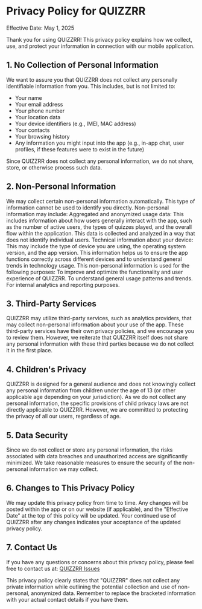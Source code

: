 # Privacy Policy for QUIZZRR
Effective Date: May 1, 2025

Thank you for using QUIZZRR! This privacy policy explains how we collect, use, and protect your information in connection with our mobile application.

## 1. No Collection of Personal Information
We want to assure you that QUIZZRR does not collect any personally identifiable information from you. This includes, but is not limited to:
* Your name
* Your email address
* Your phone number
* Your location data
* Your device identifiers (e.g., IMEI, MAC address)
* Your contacts
* Your browsing history
* Any information you might input into the app (e.g., in-app chat, user profiles, if these features were to exist in the future)

Since QUIZZRR does not collect any personal information, we do not share, store, or otherwise process such data.

## 2. Non-Personal Information
We may collect certain non-personal information automatically. This type of information cannot be used to identify you directly. Non-personal information may include:
Aggregated and anonymized usage data: This includes information about how users generally interact with the app, such as the number of active users, the types of quizzes played, and the overall flow within the application. This data is collected and analyzed in a way that does not identify individual users.
Technical information about your device: This may include the type of device you are using, the operating system version, and the app version. This information helps us to ensure the app functions correctly across different devices and to understand general trends in technology usage.
This non-personal information is used for the following purposes:
To improve and optimize the functionality and user experience of QUIZZRR.
To understand general usage patterns and trends.
For internal analytics and reporting purposes.
## 3. Third-Party Services
QUIZZRR may utilize third-party services, such as analytics providers, that may collect non-personal information about your use of the app. These third-party services have their own privacy policies, and we encourage you to review them. However, we reiterate that QUIZZRR itself does not share any personal information with these third parties because we do not collect it in the first place.
## 4. Children's Privacy
QUIZZRR is designed for a general audience and does not knowingly collect any personal information from children under the age of 13 (or other applicable age depending on your jurisdiction). As we do not collect any personal information, the specific provisions of child privacy laws are not directly applicable to QUIZZRR. However, we are committed to protecting the privacy of all our users, regardless of age.
## 5. Data Security
Since we do not collect or store any personal information, the risks associated with data breaches and unauthorized access are significantly minimized. We take reasonable measures to ensure the security of the non-personal information we may collect.
## 6. Changes to This Privacy Policy
We may update this privacy policy from time to time. Any changes will be posted within the app or on our website (if applicable), and the "Effective Date" at the top of this policy will be updated. Your continued use of QUIZZRR after any changes indicates your acceptance of the updated privacy policy.
## 7. Contact Us
If you have any questions or concerns about this privacy policy, please feel free to contact us at:
[QUIZZRR Issues](https://github.com/cmdlinezero/quizzrr/issues)

This privacy policy clearly states that "QUIZZRR" does not collect any private information while outlining the potential collection and use of non-personal, anonymized data. Remember to replace the bracketed information with your actual contact details if you have them.
